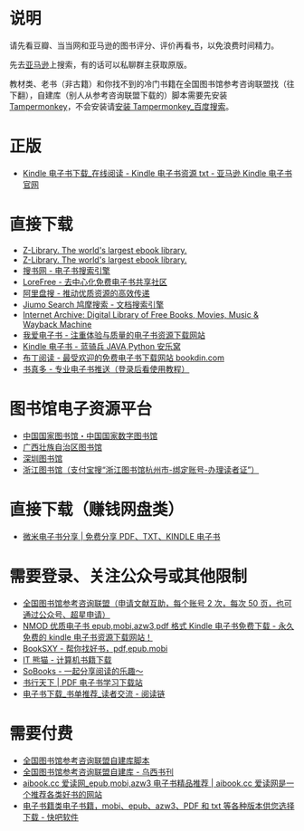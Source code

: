 # 说明

请先看豆瓣、当当网和亚马逊的图书评分、评价再看书，以免浪费时间精力。

先去[亚马逊](z.cn)上搜索，有的话可以私聊群主获取原版。

教材类、老书（非古籍）和你找不到的冷门书籍在全国图书馆参考咨询联盟找（往下翻），自建库（别人从参考咨询联盟下载的）脚本需要先安装 [Tampermonkey](https://chrome.google.com/webstore/detail/dhdgffkkebhmkfjojejmpbldmpobfkfo)，不会安装请[安装 Tampermonkey_百度搜索](https://www.baidu.com/s?ie=UTF-8&wd=%E5%AE%89%E8%A3%85Tampermonkey)。

# 正版
* [Kindle 电子书下载_在线阅读 - Kindle 电子书资源 txt - 亚马逊 Kindle 电子书官网](https://www.amazon.cn/Kindle%E7%94%B5%E5%AD%90%E4%B9%A6/b?node=116169071)

# 直接下载
* [Z-Library. The world's largest ebook library.](https://z-lib.org/)
* [Z-Library. The world's largest ebook library.](http://loginzlib2vrak5zzpcocc3ouizykn6k5qecgj2tzlnab5wcbqhembyd.onion/)
* [搜书网 - 电子书搜索引擎](https://www.soushu.vip/)
* [LoreFree - 去中心化免费电子书共享社区](https://ebook2.lorefree.com/)
* [阿里盘搜 - 推动优质资源的高效传递](https://www.alipanso.com/)
* [Jiumo Search 鸠摩搜索 - 文档搜索引擎](https://www.jiumodiary.com/)
* [Internet Archive: Digital Library of Free Books, Movies, Music & Wayback Machine](https://archive.org/)
* [我爱电子书 - 注重体验与质量的电子书资源下载网站](https://www.52doc.com/)
* [Kindle 电子书 - 蓝骑兵 JAVA,Python 安乐窝](http://www.lanqibing.com/category/kindle%e7%94%b5%e5%ad%90%e4%b9%a6/)
* [布丁阅读 - 最受欢迎的免费电子书下载网站 bookdin.com](https://bookdin.com/)
* [书真多 - 专业电子书推送（登录后看使用教程）](https://book.docyun.top/)

# 图书馆电子资源平台
* [中国国家图书馆・中国国家数字图书馆](http://www.nlc.cn/)
* [广西壮族自治区图书馆](http://res.gxlib.org.cn/ermsClient/browse.do)
* [深圳图书馆](https://www.szlib.org.cn/digitalResource/index.html)
* [浙江图书馆（支付宝搜“浙江图书馆杭州市-绑定账号-办理读者证”）](http://zjisa.zjlib.cn/home/zy_home.jsp)

# 直接下载（赚钱网盘类）
* [微米电子书分享 | 免费分享 PDF、TXT、KINDLE 电子书](https://www.dzsfx.com/)

# 需要登录、关注公众号或其他限制
* [全国图书馆参考咨询联盟（申请文献互助，每个账号 2 次，每次 50 页，也可通过公众号、超星申请）](http://www.ucdrs.superlib.net/)
* [NMOD 优质电子书 epub,mobi,azw3,pdf 格式 Kindle 电子书免费下载 - 永久免费的 kindle 电子书资源下载网站！](https://www.nmod.net/)
* [BookSXY - 帮你找好书，pdf,epub.mobi](https://www.booksxy.com/)
* [IT 熊猫 - 计算机书籍下载](https://www.itpanda.net/book/)
* [SoBooks - 一起分享阅读的乐趣～](https://sobooks.cc/)
* [书行天下 | PDF 电子书学习下载站](https://www.sxpdf.com/)
* [电子书下载_书单推荐_读者交流 - 阅读链](https://www.yuedu.pro/)

# 需要付费
* [全国图书馆参考咨询联盟自建库脚本](https://greasyfork.org/zh-CN/scripts?q=superlib.net)
* [全国图书馆参考咨询联盟自建库 - 乌西书刊](http://wuxi.gopan.vip/)
* [aibook.cc 爱读网_epub,mobi,azw3 电子书精品推荐 | aibook.cc 爱读网是一个推荐各类好书的网站](http://aibook.cc/)
* [电子书籍类电子书籍，mobi、epub、azw3、PDF 和 txt 等各种版本供您选择下载 - 快吧软件](http://www.fast8.cc/list/6_1.html)
